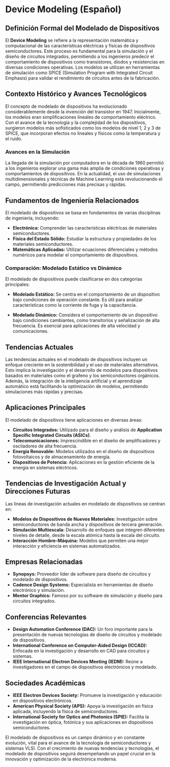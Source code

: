 # Device Modeling (Español)

## Definición Formal del Modelado de Dispositivos

El **Device Modeling** se refiere a la representación matemática y computacional de las características eléctricas y físicas de dispositivos semiconductores. Este proceso es fundamental para la simulación y el diseño de circuitos integrados, permitiendo a los ingenieros predecir el comportamiento de dispositivos como transistores, diodos y resistencias en diversas condiciones operativas. Los modelos se utilizan en herramientas de simulación como SPICE (Simulation Program with Integrated Circuit Emphasis) para validar el rendimiento de circuitos antes de la fabricación.

## Contexto Histórico y Avances Tecnológicos

El concepto de modelado de dispositivos ha evolucionado considerablemente desde la invención del transistor en 1947. Inicialmente, los modelos eran simplificaciones lineales de comportamiento eléctrico. Con el avance de la tecnología y la complejidad de los dispositivos, surgieron modelos más sofisticados como los modelos de nivel 1, 2 y 3 de SPICE, que incorporan efectos no lineales y físicos como la temperatura y el ruido.

### Avances en la Simulación

La llegada de la simulación por computadora en la década de 1960 permitió a los ingenieros explorar una gama más amplia de condiciones operativas y comportamientos de dispositivos. En la actualidad, el uso de simulaciones multidimensionales y técnicas de Machine Learning está revolucionando el campo, permitiendo predicciones más precisas y rápidas.

## Fundamentos de Ingeniería Relacionados

El modelado de dispositivos se basa en fundamentos de varias disciplinas de ingeniería, incluyendo:

- **Electrónica:** Comprender las características eléctricas de materiales semiconductores.
- **Física del Estado Sólido:** Estudiar la estructura y propiedades de los materiales semiconductores.
- **Matemáticas Aplicadas:** Utilizar ecuaciones diferenciales y métodos numéricos para modelar el comportamiento de dispositivos.

### Comparación: Modelado Estático vs Dinámico

El modelado de dispositivos puede clasificarse en dos categorías principales:

- **Modelado Estático:** Se centra en el comportamiento de un dispositivo bajo condiciones de operación constante. Es útil para analizar características como la corriente de fuga y la capacitancia.
  
- **Modelado Dinámico:** Considera el comportamiento de un dispositivo bajo condiciones cambiantes, como transitorios y señalización de alta frecuencia. Es esencial para aplicaciones de alta velocidad y comunicaciones.

## Tendencias Actuales

Las tendencias actuales en el modelado de dispositivos incluyen un enfoque creciente en la sostenibilidad y el uso de materiales alternativos. Esto implica la investigación y el desarrollo de modelos para dispositivos basados en materiales como el grafeno y los semiconductores orgánicos. Además, la integración de la inteligencia artificial y el aprendizaje automático está facilitando la optimización de modelos, permitiendo simulaciones más rápidas y precisas.

## Aplicaciones Principales

El modelado de dispositivos tiene aplicaciones en diversas áreas:

- **Circuitos Integrados:** Utilizado para el diseño y análisis de **Application Specific Integrated Circuits (ASICs)**.
- **Telecomunicaciones:** Imprescindible en el diseño de amplificadores y osciladores de alta frecuencia.
- **Energía Renovable:** Modelos utilizados en el diseño de dispositivos fotovoltaicos y de almacenamiento de energía.
- **Dispositivos de Potencia:** Aplicaciones en la gestión eficiente de la energía en sistemas eléctricos.

## Tendencias de Investigación Actual y Direcciones Futuras

Las líneas de investigación actuales en modelado de dispositivos se centran en:

- **Modelos de Dispositivos de Nuevos Materiales:** Investigación sobre semiconductores de banda ancha y dispositivos de tercera generación.
- **Simulación Multiescala:** Desarrollo de enfoques que integren diferentes niveles de detalle, desde la escala atómica hasta la escala del circuito.
- **Interacción Hombre-Máquina:** Modelos que permiten una mejor interacción y eficiencia en sistemas automatizados.

## Empresas Relacionadas

- **Synopsys:** Proveedor líder de software para diseño de circuitos y modelado de dispositivos.
- **Cadence Design Systems:** Especialista en herramientas de diseño electrónico y simulación.
- **Mentor Graphics:** Famoso por su software de simulación y diseño para circuitos integrados.

## Conferencias Relevantes

- **Design Automation Conference (DAC):** Un foro importante para la presentación de nuevas tecnologías de diseño de circuitos y modelado de dispositivos.
- **International Conference on Computer-Aided Design (ICCAD):** Enfocada en la investigación y desarrollo en CAD para circuitos y sistemas.
- **IEEE International Electron Devices Meeting (IEDM):** Reúne a investigadores en el campo de dispositivos electrónicos y modelado.

## Sociedades Académicas

- **IEEE Electron Devices Society:** Promueve la investigación y educación en dispositivos electrónicos.
- **American Physical Society (APS):** Apoya la investigación en física aplicada, incluyendo la física de semiconductores.
- **International Society for Optics and Photonics (SPIE):** Facilita la investigación en óptica, fotónica y sus aplicaciones en dispositivos semiconductores.

El modelado de dispositivos es un campo dinámico y en constante evolución, vital para el avance de la tecnología de semiconductores y sistemas VLSI. Con el crecimiento de nuevas tendencias y tecnologías, el modelado de dispositivos seguirá desempeñando un papel crucial en la innovación y optimización de la electrónica moderna.